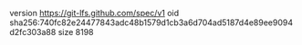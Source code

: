 version https://git-lfs.github.com/spec/v1
oid sha256:740fc82e24477843adc48b1579d1cb3a6d704ad5187d4e89ee9094d2fc303a88
size 8198
